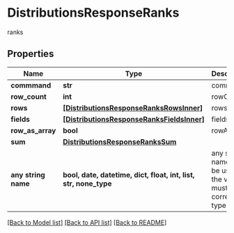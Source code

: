 # DistributionsResponseRanks

ranks

## Properties
Name | Type | Description | Notes
------------ | ------------- | ------------- | -------------
**commmand** | **str** | command | [optional] 
**row_count** | **int** | rowCount | [optional] 
**rows** | [**[DistributionsResponseRanksRowsInner]**](DistributionsResponseRanksRowsInner.md) | rows | [optional] 
**fields** | [**[DistributionsResponseRanksFieldsInner]**](DistributionsResponseRanksFieldsInner.md) | fields | [optional] 
**row_as_array** | **bool** | rowAsArray | [optional] 
**sum** | [**DistributionsResponseRanksSum**](DistributionsResponseRanksSum.md) |  | [optional] 
**any string name** | **bool, date, datetime, dict, float, int, list, str, none_type** | any string name can be used but the value must be the correct type | [optional]

[[Back to Model list]](../README.md#documentation-for-models) [[Back to API list]](../README.md#documentation-for-api-endpoints) [[Back to README]](../README.md)



